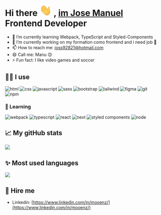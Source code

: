 <h1>
  <strong>Hi there <img src="./hello.gif"  width="40px" /> , <a href="https://www.mooenz.me/" target="_blank" rel="noopener noreferrer" >im Jose Manuel</a> Frontend Developer
  </strong>
</h1>

<!--
- 👯 I’m looking to collaborate on ...
- 🤔 I’m looking for help with ...
- 💬 Ask me about ...
-->

- 🌱 I’m currently learning Webpack, TypeScript and Styled-Components
- 🔭 I’m currently working on my formation como frontend and i need job 🙏
- 📫 How to reach me: joss92821@hotmail.com
- 😄 Call me: Manu 😊
- ⚡ Fun fact: I like video games and soccer

## 💪🏼 **I use**

![html](https://img.shields.io/badge/HTML5-E34F26?style=flat-square&logo=html5&logoColor=white)
![css](https://img.shields.io/badge/CSS3-1572B6?style=flat-square&logo=css3&logoColor=white)
![javascript](https://img.shields.io/badge/JAVASCRIPT-333?style=flat-square&logo=javascript&logoColor=#F7DF1E)
![sass](https://img.shields.io/badge/SASS-CC6699?style=flat-square&logo=sass&logoColor=white)
![bootstrap](https://img.shields.io/badge/BOOTSTRAP-7952B3?style=flat-square&logo=bootstrap&logoColor=white)
![tailwind](https://img.shields.io/badge/TAILWIND-06B6D4?style=flat-square&logo=Tailwind%20CSS&logoColor=white)
![figma](https://img.shields.io/badge/FIGMA-F24E1E?style=flat-square&logo=figma&logoColor=white)
![git](https://img.shields.io/badge/GIT-F05032?style=flat-square&logo=git&logoColor=white)
![npm](https://img.shields.io/badge/NPM-CB3837?style=flat-square&logo=npm&logoColor=white)

### 🚀 **Learning**

![webpack](https://img.shields.io/badge/WEBPACK-8DD6F9?style=flat-square&logo=webpack&logoColor=222)
![typescript](https://img.shields.io/badge/TYPESCRIPT-3178C6?style=flat-square&logo=typeScript&logoColor=white)
![react](https://img.shields.io/badge/REACT-61DAFB?style=flat-square&logo=react&logoColor=white)
![next](https://img.shields.io/badge/NEXT.JS-000?style=flat-square&logo=next.js&logoColor=white)
![styled components](https://img.shields.io/badge/STYLED%20COMPONENTS-DB7093?style=flat-square&logo=styled-components&logoColor=white)
![node](https://img.shields.io/badge/NODE-339933?style=flat-square&logo=node.js&logoColor=white)

## 📈 **My gitHub stats**

<a href="https://www.mooenz.me/" title="Mooenz site" target="_blank" rel="noopener noreferrer">
  <img height="180em" src="https://github-readme-stats.vercel.app/api?username=mooenz&show_icons=true&theme=onedark" />
</a>

## ✨ **Most used languages**

<a href="https://www.mooenz.me/" title="Mooenz site" target="_blank" rel="noopener noreferrer">
  <img height="180em" src="https://github-readme-stats.vercel.app/api/top-langs/?username=mooenz&layout=compact&show_icons=true&theme=onedark" />
</a>

## 💖 **Hire me**

- Linkedin: [https://www.linkedin.com/in/mooenz/](https://www.linkedin.com/in/mooenz/)
